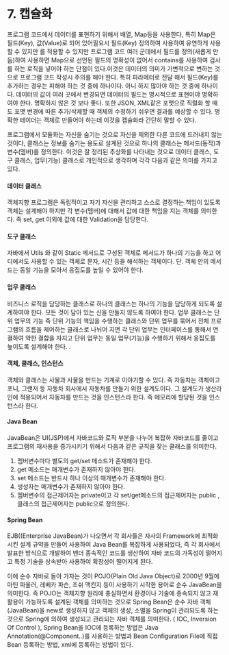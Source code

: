 # 7. 캡슐화

프로그램 코드에서 데이터를 표현하기 위해서 배열, Map등을 사용한다, 특히 Map은 필드(Key), 값(Value)로 되어 있어필요시  필드(Key) 정의하여 사용하여 유연하게 사용할 수 있지만 를 적용할 수 있지만 프로그램 코드 여러 군데에서 필드를 정의(새롭게 만듬)하여  사용하면 Map으로 선언된 필드의 명확성이 없어서 contains를 사용하여 검사를 하는 로직을 넣어야 하는 단점이 있다.이것은 데이터의 의미가 가변적으로 변하는 것으로 프로그램 코드 작성시 주의를 해야 한다. 특히 파라메터로 전달 해서  필드(Key)를 추가하는 경우는 피해야 하는 것 중에 하나이다. 아니 하지 많아야 하는 것 중에 하나이다. 데이터의 값이 여러 곳에서 변경되면 데이터의 필드는 명시적으로 표현이야 명확하여야 한다. 명확하지 않은 것 보다 좋다. 또한 JSON, XML같은 포맷으로 직렬화 할 때도 포맷 변경에 따른 추가/삭제할 때 객체의 수정하기 쉬우면 결과를 예상할 수 있다. 명확한 테이더는 객체로 만들어야 하는데 이것을 캡슐화라 간단히 말할 수 있다.

프로그램에서 모듈화는 자신을 숨기는 것으로 자신을 제외한 다른 코드에 드러내지 않는 것이다, 클래스는 정보를 숨기는 용도로 설계된 것으로 하나의 클래스는 메서드(동작)과 변수(멤버)를 정의한다.  이것은 잘 정리된 추상화를 나타내는 것으로 데이터 클래스, 도구 클래스, 업무(기능) 클래스로 개인적으로 생각하며 각각 다음과 같은 의미를 가지고 있다.

#### 데이터 클래스

객체지향 프로그램은 독립적이고 자기 자신을 관리하고 스스로 결정하는 책임이 있도록 객체는 설계해야 하지만 각 변수(멤버)에 대해서 값에 대한 책임을 지는 객체를 의미한다. 즉 set, get 이외에 값에 대한 Validation을 담당한다.

#### 도구 클래스

자바에서 Utils 와 같이 Static 메서드로 구성된 객체로 메서드가 하나의 기능을 하고 어디에서도 사용할 수 있는 객체로 문자, 시간 등을 해석하는 객체이다. 단. 객체 안의 메서드는 동일 기능을 모아서 응집도를 높일 수 있어야 한다.

#### 업무 클래스

비즈니스 로직을 담당하는 클래스로 하나의 클래스는 하나의 기능을 담당하게 되도록 설계하여야 한다. 모든 것이 담아 있는 신을 만들지 않도록 하여야 한다. 업무 클래스는 단위 업무의 기능 즉 단위 기능의 책임을 수행하는 클래스와 단위 업무를 묶어서 전체 프로그램의 흐름을 제어하는 클래스로 나뉘어 지면 각 단위 업무는 인터페이스를 통해서 연결하여 약한 결합을 자지고 단위 업무는 동일 업무(기능)을 수행하기 위해서 응집도를 높이도록 설계해야 한다. .

#### 객체, 클래스, 인스턴스

객체와 클래스는 사물과 사물을 만드는 기계로 이야기할 수 있다. 즉 자동차는 객체이고 포니, 그랜저 등 자동차 회사에서 자동차를 만들기 위한 설계도이다. 그 설계도가  생산라인에 적용되어서 자동차를 만드는 것을 인스턴스라 한다. 즉 메모리에 할당된 것을 인스턴스라 한다.

#### Java Bean

JavaBean은 UI(JSP)에서 자바코드와 로직 부분을 나누어 복잡하 자바코드를 줄이고 프로그램의 재사용을 증가시키기 위해서 다음과 같은 규칙을 잦는 클래스를 의미한다.

1. &#x20;멤버변수마다 별도의 get/set 메소드가 존재해야 한다.
2. &#x20;get 메소드는 매개변수가 존재하지 않아야 한다.
3. &#x20;set 메소드는 반드시 하나 이상의 매개변수가 존재해야 한다.
4. &#x20;생성자는 매개변수가 존재하지 않아야 한다.
5. &#x20;멤버변수의 접근제어자는 private이고 각 set/get메소드의 접근제어자는 public , 클래스의 접근제어자는 public으로 정의한다.&#x20;

#### Spring Bean

EJB((Enterprise JavaBean)가 나오면서 각 회사들은 자사의 Framework에 최적화시킨 설계 규약을 만들어 사용하여 Java Bean를 복잡하게 사용되었다, 즉 각 회사에서 발표한 방식으로 개발하여 벤더 종속적인 코드를 생산하여 자바 코드의 가독성이 떨어지고 특정 기술을 상속받아 사용하여 확장성이 떨어지게 된다.&#x20;

이에 순수 자바로 돌아 가자는 것이  POJO(Plain Old Java Object)로 2000년 9월에 마틴 파울러, 레베카 파슨, 조쉬 맥킨지 등이 사용하기 시작한 용어로 순수 JavaBean을 의미한다. 즉 POJO는 객체지향 원리에 충실하면서 환경이나 기술에 종속되지 않고 재활용이 가능하도록 설계된 객체를 의미하는 것으로 Spring Bean은 순수 자바 객체(JavaBean)을 new로 생성하지 않고 객체의 생성, 소멸을 Spring이 관리되도록 하는 것으로 Spring에 의하여 생성되고 관리되는 자바 객체를 의미한다. ( IOC, Inversion Of Control ), Spring Bean을 IOC에 등록하는 방법은 Java Annotation(@Component..)를 사용하는 방법과 Bean Configuration File에 직접 Bean 등록하는 방법, xml에 등록하는 방법이 있다.
